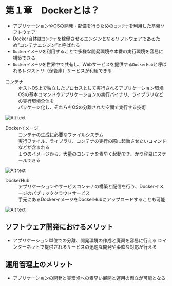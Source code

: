 # 第１章　Dockerとは？
- アプリケーションやOSの開発・配備を行うための`コンテナ`を利用した基盤ソフトウェア
- Docker自体は`コンテナ`を稼働させるエンジンとなるソフトウェアであるため”コンテナエンジン”と呼ばれる
- `Dockerイメージ`を利用することで多様な開発環境や本番の実行環境を容易に構築できる
- `Dockerイメージ`を世界中で共有し、Webサービスを提供する`DockerHub`と呼ばれるレジストリ（保管庫）サービスが利用できる
<dl>
  <dt>コンテナ</dt>
  <dd>ホストOS上で独立したプロセスとして実行されるアプリケーション環境</dd>
  <dd>OSの基本コマンドやアプリケーションの実行バイナリ、ライブラリなどの実行環境全体を
  <br>パッケージ化し、それらをOSの分離された空間で実行する技術</dd>
</dl>

![Alt text](https://image.itmedia.co.jp/ait/articles/1609/01/wi-dockerforwindows02.png)

<dl>
  <dt>Dockerイメージ</dt>
  <dd>コンテナの生成に必要なファイルシステム</dd>
  <dd>実行ファイル、ライブラリ、コンテナの実行の際に起動させたいコマンドなどが含まれる</dd>
  <dd>１つのイメージから、大量のコンテナを素早く起動でき、かつ容易にスケールできる</dd>
</dl>

![Alt text](https://www.kagoya.jp/howto/wp-content/uploads/differencedockerimg.png.webp)

<dl>
  <dt>DockerHub</dt>
  <dd>アプリケーションやサービスコンテナの構築と配信を行う、Dockerイメージのパブリッククラウドサービス</dd>
  <dd>手元にあるDockerイメージをDockerHubにアップロードすることも可能</dd>
</dl>

![Alt text](https://image.itmedia.co.jp/ait/articles/1408/26/docker4_fig1.jpg)

## ソフトウェア開発におけるメリット
- アプリケーション単位での分離、開発環境の作成と廃棄を容易に行える
⇨インターネットで提供されるサービスの迅速な開発や柔軟な対応が行える

## 運用管理上のメリット
- アプリケーションの開発と実環境への素早い展開と運用の両立が可能となる
